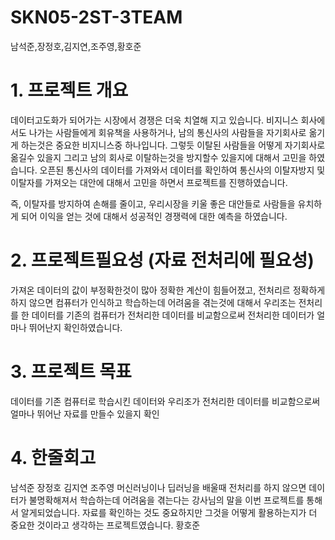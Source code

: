 # SKN05-2ST-3TEAM
남석준,장정호,김지연,조주영,황호준

# 1. 프로젝트 개요
데이터고도화가 되어가는 시장에서 경쟁은 더욱 치열해 지고 있습니다. 비지니스 회사에서도 나가는 사람들에게 회유책을 사용하거나, 남의 통신사의 사람들을 자기회사로 옮기게 하는것은 중요한 비지니스중 하나입니다. 그렇듯 이탈된 사람들을 어떻게 자기회사로 옮길수 있을지 그리고 남의 회사로 이탈하는것을 방지할수 있을지에 대해서 고민을 하였습니다. 
 오픈된 통신사의 데이터를 가져와서 데이터를 확인하여 통신사의 이탈자방지 및 이탈자를 가져오는 대안에 대해서 고민을 하면서 프로젝트를 진행하였습니다.

즉, 이탈자를 방지하여 손해를 줄이고, 우리시장을 키울 좋은 대안들로 사람들을 유치하게 되어 이익을 얻는 것에 대해서 성공적인 경쟁력에 대한 예측을 하였습니다. 
 
# 2. 프로젝트필요성 (자료 전처리에 필요성)
가져온 데이터의 값이 부정확한것이 많아 정확한 계산이 힘들어졌고, 전처리르 정확하게 하지 않으면 컴퓨터가 인식하고 학습하는데 어려움을 겪는것에 대해서 우리조는 전처리를 한 데이터를 기존의 컴퓨터가 전처리한 데이터를 비교함으로써 전처리한 데이터가 얼마나 뛰어난지 확인하였습니다.
 
# 3. 프로젝트 목표
데이터를 기존 컴퓨터로 학습시킨 데이터와 우리조가 전처리한 데이터를 비교함으로써 얼마나 뛰어난 자료를 만들수 있을지 확인


# 4. 한줄회고
남석준
장정호
김지연
조주영 머신러닝이나 딥러닝을 배울때 전처리를 하지 않으면 데이터가 불명확해져서 학습하는데 어려움을 겪는다는 강사님의 말을 이번 프로젝트를 통해서 알게되었습니다. 자료를 확인하는 것도 중요하지만 그것을 어떻게 활용하는지가 더 중요한 것이라고 생각하는 프로젝트였습니다.
황호준 

